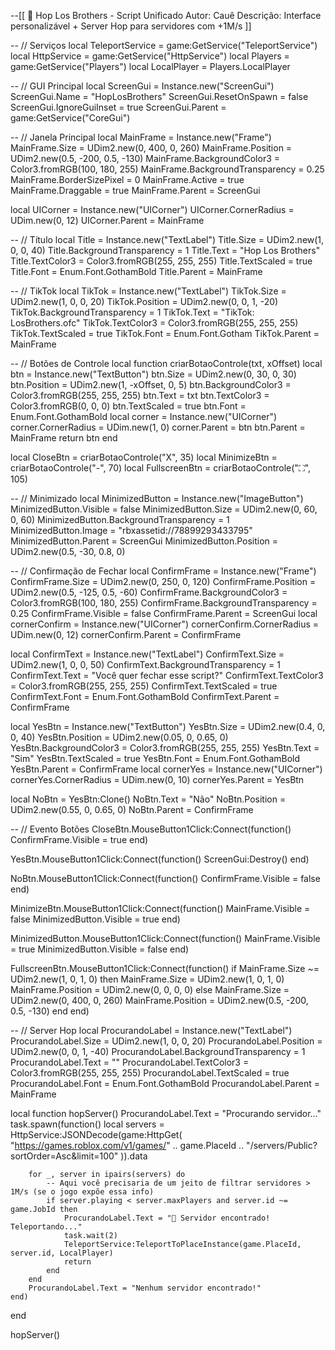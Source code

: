 --[[ 
📜 Hop Los Brothers - Script Unificado
Autor: Cauê
Descrição: Interface personalizável + Server Hop para servidores com +1M/s
]]

-- // Serviços
local TeleportService = game:GetService("TeleportService")
local HttpService = game:GetService("HttpService")
local Players = game:GetService("Players")
local LocalPlayer = Players.LocalPlayer

-- // GUI Principal
local ScreenGui = Instance.new("ScreenGui")
ScreenGui.Name = "HopLosBrothers"
ScreenGui.ResetOnSpawn = false
ScreenGui.IgnoreGuiInset = true
ScreenGui.Parent = game:GetService("CoreGui")

-- // Janela Principal
local MainFrame = Instance.new("Frame")
MainFrame.Size = UDim2.new(0, 400, 0, 260)
MainFrame.Position = UDim2.new(0.5, -200, 0.5, -130)
MainFrame.BackgroundColor3 = Color3.fromRGB(100, 180, 255)
MainFrame.BackgroundTransparency = 0.25
MainFrame.BorderSizePixel = 0
MainFrame.Active = true
MainFrame.Draggable = true
MainFrame.Parent = ScreenGui

local UICorner = Instance.new("UICorner")
UICorner.CornerRadius = UDim.new(0, 12)
UICorner.Parent = MainFrame

-- // Título
local Title = Instance.new("TextLabel")
Title.Size = UDim2.new(1, 0, 0, 40)
Title.BackgroundTransparency = 1
Title.Text = "Hop Los Brothers"
Title.TextColor3 = Color3.fromRGB(255, 255, 255)
Title.TextScaled = true
Title.Font = Enum.Font.GothamBold
Title.Parent = MainFrame

-- // TikTok
local TikTok = Instance.new("TextLabel")
TikTok.Size = UDim2.new(1, 0, 0, 20)
TikTok.Position = UDim2.new(0, 0, 1, -20)
TikTok.BackgroundTransparency = 1
TikTok.Text = "TikTok: LosBrothers.ofc"
TikTok.TextColor3 = Color3.fromRGB(255, 255, 255)
TikTok.TextScaled = true
TikTok.Font = Enum.Font.Gotham
TikTok.Parent = MainFrame

-- // Botões de Controle
local function criarBotaoControle(txt, xOffset)
    local btn = Instance.new("TextButton")
    btn.Size = UDim2.new(0, 30, 0, 30)
    btn.Position = UDim2.new(1, -xOffset, 0, 5)
    btn.BackgroundColor3 = Color3.fromRGB(255, 255, 255)
    btn.Text = txt
    btn.TextColor3 = Color3.fromRGB(0, 0, 0)
    btn.TextScaled = true
    btn.Font = Enum.Font.GothamBold
    local corner = Instance.new("UICorner")
    corner.CornerRadius = UDim.new(1, 0)
    corner.Parent = btn
    btn.Parent = MainFrame
    return btn
end

local CloseBtn = criarBotaoControle("X", 35)
local MinimizeBtn = criarBotaoControle("-", 70)
local FullscreenBtn = criarBotaoControle("⛶", 105)

-- // Minimizado
local MinimizedButton = Instance.new("ImageButton")
MinimizedButton.Visible = false
MinimizedButton.Size = UDim2.new(0, 60, 0, 60)
MinimizedButton.BackgroundTransparency = 1
MinimizedButton.Image = "rbxassetid://78899293433795"
MinimizedButton.Parent = ScreenGui
MinimizedButton.Position = UDim2.new(0.5, -30, 0.8, 0)

-- // Confirmação de Fechar
local ConfirmFrame = Instance.new("Frame")
ConfirmFrame.Size = UDim2.new(0, 250, 0, 120)
ConfirmFrame.Position = UDim2.new(0.5, -125, 0.5, -60)
ConfirmFrame.BackgroundColor3 = Color3.fromRGB(100, 180, 255)
ConfirmFrame.BackgroundTransparency = 0.25
ConfirmFrame.Visible = false
ConfirmFrame.Parent = ScreenGui
local cornerConfirm = Instance.new("UICorner")
cornerConfirm.CornerRadius = UDim.new(0, 12)
cornerConfirm.Parent = ConfirmFrame

local ConfirmText = Instance.new("TextLabel")
ConfirmText.Size = UDim2.new(1, 0, 0, 50)
ConfirmText.BackgroundTransparency = 1
ConfirmText.Text = "Você quer fechar esse script?"
ConfirmText.TextColor3 = Color3.fromRGB(255, 255, 255)
ConfirmText.TextScaled = true
ConfirmText.Font = Enum.Font.GothamBold
ConfirmText.Parent = ConfirmFrame

local YesBtn = Instance.new("TextButton")
YesBtn.Size = UDim2.new(0.4, 0, 0, 40)
YesBtn.Position = UDim2.new(0.05, 0, 0.65, 0)
YesBtn.BackgroundColor3 = Color3.fromRGB(255, 255, 255)
YesBtn.Text = "Sim"
YesBtn.TextScaled = true
YesBtn.Font = Enum.Font.GothamBold
YesBtn.Parent = ConfirmFrame
local cornerYes = Instance.new("UICorner")
cornerYes.CornerRadius = UDim.new(0, 10)
cornerYes.Parent = YesBtn

local NoBtn = YesBtn:Clone()
NoBtn.Text = "Não"
NoBtn.Position = UDim2.new(0.55, 0, 0.65, 0)
NoBtn.Parent = ConfirmFrame

-- // Evento Botões
CloseBtn.MouseButton1Click:Connect(function()
    ConfirmFrame.Visible = true
end)

YesBtn.MouseButton1Click:Connect(function()
    ScreenGui:Destroy()
end)

NoBtn.MouseButton1Click:Connect(function()
    ConfirmFrame.Visible = false
end)

MinimizeBtn.MouseButton1Click:Connect(function()
    MainFrame.Visible = false
    MinimizedButton.Visible = true
end)

MinimizedButton.MouseButton1Click:Connect(function()
    MainFrame.Visible = true
    MinimizedButton.Visible = false
end)

FullscreenBtn.MouseButton1Click:Connect(function()
    if MainFrame.Size ~= UDim2.new(1, 0, 1, 0) then
        MainFrame.Size = UDim2.new(1, 0, 1, 0)
        MainFrame.Position = UDim2.new(0, 0, 0, 0)
    else
        MainFrame.Size = UDim2.new(0, 400, 0, 260)
        MainFrame.Position = UDim2.new(0.5, -200, 0.5, -130)
    end
end)

-- // Server Hop
local ProcurandoLabel = Instance.new("TextLabel")
ProcurandoLabel.Size = UDim2.new(1, 0, 0, 20)
ProcurandoLabel.Position = UDim2.new(0, 0, 1, -40)
ProcurandoLabel.BackgroundTransparency = 1
ProcurandoLabel.Text = ""
ProcurandoLabel.TextColor3 = Color3.fromRGB(255, 255, 255)
ProcurandoLabel.TextScaled = true
ProcurandoLabel.Font = Enum.Font.GothamBold
ProcurandoLabel.Parent = MainFrame

local function hopServer()
    ProcurandoLabel.Text = "Procurando servidor..."
    task.spawn(function()
        local servers = HttpService:JSONDecode(game:HttpGet(
            "https://games.roblox.com/v1/games/" .. game.PlaceId .. "/servers/Public?sortOrder=Asc&limit=100"
        )).data

        for _, server in ipairs(servers) do
            -- Aqui você precisaria de um jeito de filtrar servidores > 1M/s (se o jogo expõe essa info)
            if server.playing < server.maxPlayers and server.id ~= game.JobId then
                ProcurandoLabel.Text = "🔗 Servidor encontrado! Teleportando..."
                task.wait(2)
                TeleportService:TeleportToPlaceInstance(game.PlaceId, server.id, LocalPlayer)
                return
            end
        end
        ProcurandoLabel.Text = "Nenhum servidor encontrado!"
    end)
end

hopServer()
